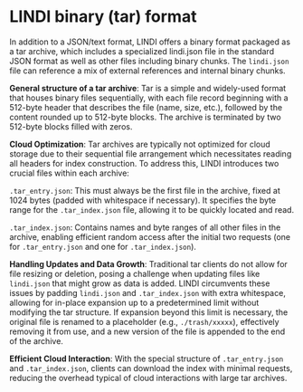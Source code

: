 # LINDI binary (tar) format

In addition to a JSON/text format, LINDI offers a binary format packaged as a tar archive, which includes a specialized lindi.json file in the standard JSON format as well as other files including binary chunks. The `lindi.json` file can reference a mix of external references and internal binary chunks.

**General structure of a tar archive**: Tar is a simple and widely-used format that houses binary files sequentially, with each file record beginning with a 512-byte header that describes the file (name, size, etc.), followed by the content rounded up to 512-byte blocks. The archive is terminated by two 512-byte blocks filled with zeros.

**Cloud Optimization**: Tar archives are typically not optimized for cloud storage due to their sequential file arrangement which necessitates reading all headers for index construction. To address this, LINDI introduces two crucial files within each archive:

`.tar_entry.json`: This must always be the first file in the archive, fixed at 1024 bytes (padded with whitespace if necessary). It specifies the byte range for the `.tar_index.json` file, allowing it to be quickly located and read.

`.tar_index.json`: Contains names and byte ranges of all other files in the archive, enabling efficient random access after the initial two requests (one for `.tar_entry.json` and one for `.tar_index.json`).

**Handling Updates and Data Growth**: Traditional tar clients do not allow for file resizing or deletion, posing a challenge when updating files like `lindi.json` that might grow as data is added. LINDI circumvents these issues by padding `lindi.json` and `.tar_index.json` with extra whitespace, allowing for in-place expansion up to a predetermined limit without modifying the tar structure. If expansion beyond this limit is necessary, the original file is renamed to a placeholder (e.g., `./trash/xxxxx`), effectively removing it from use, and a new version of the file is appended to the end of the archive.

**Efficient Cloud Interaction**: With the special structure of `.tar_entry.json` and `.tar_index.json`, clients can download the index with minimal requests, reducing the overhead typical of cloud interactions with large tar archives.